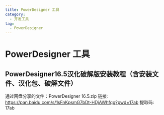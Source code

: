 ```yaml
---
title: PowerDesigner 工具
category:
  - 开发工具
tag:
  - PowerDesigner
---
```


# PowerDesigner 工具

## PowerDesigner16.5汉化破解版安装教程（含安装文件、汉化包、破解文件）
通过网盘分享的文件：PowerDesigner 16.5.zip
链接: https://pan.baidu.com/s/1sFnKpsmG7bDt-HDjAWhfqg?pwd=17ab 提取码: 17ab